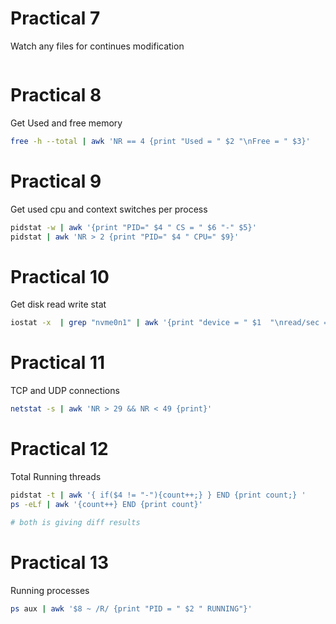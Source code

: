 # Practical 7

Watch any files for continues modification

```bash

```

# Practical 8

Get Used and free memory

```bash
free -h --total | awk 'NR == 4 {print "Used = " $2 "\nFree = " $3}'
```

# Practical 9 

Get used cpu and context switches per process

```bash
pidstat -w | awk '{print "PID=" $4 " CS = " $6 "-" $5}'
pidstat | awk 'NR > 2 {print "PID=" $4 " CPU=" $9}'
```


# Practical 10

Get disk read write stat

```bash
iostat -x  | grep "nvme0n1" | awk '{print "device = " $1  "\nread/sec = " $2 "\nwrite/sec : " $8 "\nreadbytes/sec: " $2 * 1000 "\nwritebyte/sec: " $9 * 1000 "\nUtilization :" $21}' 
```

# Practical 11

TCP and UDP connections

```bash
netstat -s | awk 'NR > 29 && NR < 49 {print}'
```

# Practical 12 

Total Running threads 

```bash
pidstat -t | awk '{ if($4 != "-"){count++;} } END {print count;} '
ps -eLf | awk '{count++} END {print count}'

# both is giving diff results
```

# Practical 13 

Running processes

```bash
ps aux | awk '$8 ~ /R/ {print "PID = " $2 " RUNNING"}'
```
